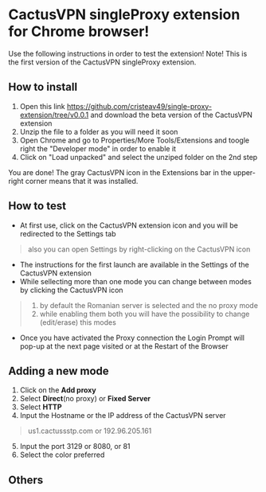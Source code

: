 # CactusVPN singleProxy extension for Chrome browser!

Use the following instructions in order to test the extension!
Note! This is the first version of the CactusVPN singleProxy extension.

## How to install

1. Open this link https://github.com/cristeav49/single-proxy-extension/tree/v0.0.1 and download the beta version of the CactusVPN extension
2. Unzip the file to a folder as you will need it soon
3. Open Chrome and go to Properties/More Tools/Extensions and toogle right the "Developer mode" in order to enable it
4. Click on "Load unpacked" and select the unziped folder on the 2nd step

You are done! The gray CactusVPN icon in the Extensions bar in the upper-right corner means that it was installed.

## How to test

- At first use, click on the CactusVPN extension icon and you will be redirected to the Settings tab
>also you can open Settings by right-clicking on the CactusVPN icon 
- The instructions for the first launch are available in the Settings of the CactusVPN extension
- While sellecting more than one mode you can change between modes by clicking the CactusVPN icon 
>1. by default the Romanian server is selected and the no proxy mode
>2. while enabling them both you will have the possibility to change (edit/erase) this modes
- Once you have activated the Proxy connection the Login Prompt will pop-up at the next page visited or at the Restart of the Browser
## Adding a new mode
1. Click on the **Add proxy**
2. Select **Direct**(no proxy) or **Fixed Server**
3. Select **HTTP** 
4. Input the Hostname or the IP address of the CactusVPN server
> us1.cactussstp.com or 192.96.205.161
5. Input the port 3129 or 8080,  or 81
6. Select the color preferred

## Others
